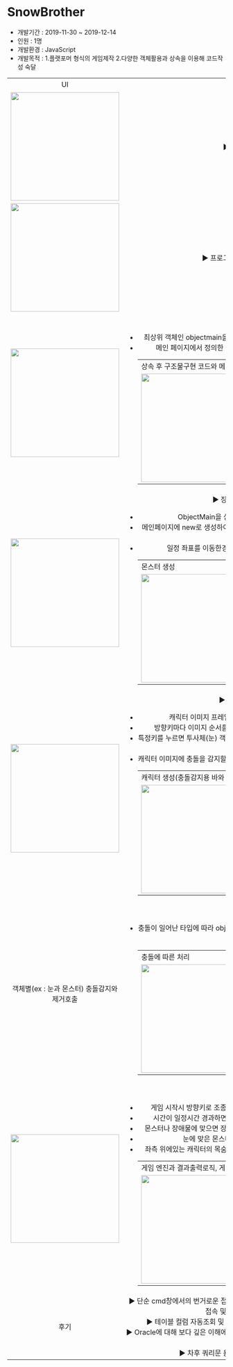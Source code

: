 <h1>SnowBrother</h1>
<ul>
  <li>개발기간 : 2019-11-30 ~ 2019-12-14</li>
  <li>인원 : 1명</li>
  <li>개발환경 : JavaScript</li>
  <li>개발목적 : 1.플랫포머 형식의 게임제작 2.다양한 객체활용과 상속을 이용해 코드작성 숙달</li>
</ul>

<table style="text-align:center;">
  <tr>
    <td>UI</td>
    <td>상세 설명</td>
  </tr>
  <tr>
    <td>
    <img src="https://user-images.githubusercontent.com/47166170/58056914-de3afb00-7b9d-11e9-928d-7f82f8745a8d.PNG" width="250px"/>
    </td>
    <td>
      ▶ 프로그램 구조<br>
    </td>
  </tr>
  <tr>
    <td>
    <img src="https://user-images.githubusercontent.com/47166170/58056954-06c2f500-7b9e-11e9-94a7-d2483d8de2c3.PNG" width="250px"/>
    </td>
    <td>
      ▶ 프로그램 최초 실행 메인화면<br>
    </td>
  <tr>
    <td>
    <img src="https://user-images.githubusercontent.com/47166170/58057025-60c3ba80-7b9e-11e9-87f7-47567cb95c44.PNG" width="250px"/>
    </td>
    <td>
      ▶ 구조물 구현<br>
      <ul>
        <li>최상위 객체인 objectmain을 상속받은 후 각 구조물마다 클래스를 생성한다.</li>
        <li>메인 페이지에서 정의한 클래스를 new로 생성해서 맵에 배치시킨다.</li>
        <table>
          <tr>
            <td colspan="2">상속 후 구조물구현 코드와 메인에서의 구현</td>
          </tr>
          <tr>
            <td>
            <img src="https://user-images.githubusercontent.com/47166170/58057142-cca62300-7b9e-11e9-8863-96f0c62fa39e.PNG" width="250px"/> 
            </td>
            <td>
              <img src="https://user-images.githubusercontent.com/47166170/58057143-cca62300-7b9e-11e9-905b-702bbffadc66.PNG" width="250px"/>
            </td>
          </tr>
        </table>
      </ul>
    </td>
  </tr>
  <tr>
    <td>
    <img src="https://user-images.githubusercontent.com/47166170/58057354-88675280-7b9f-11e9-8b23-8651bed1e7e4.PNG" width="250px"/>
    </td>
    <td>
      ▶ 장애물과 몬스터 구현<br>
      <ul>
        <li>ObjectMain을 상속받은 채로 각각 클래스를 만든다.</li>
        <li>메인페이지에 new로 생성하여 objectmanager의 배열에 객체 요소로 등록한다.</li>
        <li>일정 좌표를 이동한경우 반대로 이동하도록 함수를 설정한다.</li>
        <table>
          <tr>
            <td colspan="1">몬스터 생성</td>
          </tr>
          <tr>
            <td>
              <img src="https://user-images.githubusercontent.com/47166170/58057436-d1b7a200-7b9f-11e9-9f68-4329f6a3c6ad.PNG" width="250px"/>
            </td>
          </tr>
        </table>
      </ul>
    </td>
  </tr>
  <tr>
    <td>
    <img src="https://user-images.githubusercontent.com/47166170/58057355-88ffe900-7b9f-11e9-8996-ab149f949206.PNG" width="250px"/>
    </td>
    <td>
      ▶ 메인 캐릭터 구현<br>
      <ul>
        <li>캐릭터 이미지 프레임을 위해 여러 개의 이미지를 등록한다.</li>
        <li>방향키마다 이미지 순서를 순환시켜 자연스러운 이동이 가능하게한다.</li>
        <li>특정키를 누르면 투사체(눈) 객체를 생성하여 매개변수로 넣은 x의 속도만큼 이동하도록 구현한다.</li>
        <li>캐릭터 이미지에 충돌을 감지할 수 있는 바를 만들어 충돌감지를 할 수 있게 한다..</li>
        <table>
          <tr>
            <td colspan="2">캐릭터 생성(충돌감지용 바와 애니메이션 처리)</td>
          </tr>
          <tr>
            <td>
              <img src="https://user-images.githubusercontent.com/47166170/58057664-a8e3dc80-7ba0-11e9-8880-48736393816c.PNG" width="250px"/>
            </td>
             <td>
              <img src="https://user-images.githubusercontent.com/47166170/58057665-a8e3dc80-7ba0-11e9-9ca9-8959f8cedea0.PNG" width="250px"/>
            </td>
          </tr>
        </table>
      </ul>
    </td>
  </tr>
  <tr>
    <td>
      객체별(ex : 눈과 몬스터) 충돌감지와 제거호출
    </td>
    <td>
      ▶ 충돌 처리<br>
      <ul>
        <li>충돌이 일어난 타입에 따라 objectManager의 배열에서 각 타입의 배열인덱스를 제거.</li>
        <table>
          <tr>
            <td colspan="2">충돌에 따른 처리</td>
          </tr>
          <tr>
            <td>
              <img src="https://user-images.githubusercontent.com/47166170/58058262-26a8e780-7ba3-11e9-87eb-8af41c50b31d.PNG" width="250px"/>
            </td>
             <td>
              <img src="https://user-images.githubusercontent.com/47166170/58058263-26a8e780-7ba3-11e9-9653-1a94e86cebdf.PNG" width="250px"/>
            </td>
          </tr>
        </table>
      </ul>
    </td>
  </tr>
  <tr>
    <td>
    <img src="https://user-images.githubusercontent.com/47166170/58058104-8fdc2b00-7ba2-11e9-97f6-8edaea56f184.PNG" width="250px"/>
    </td>
    <td>
      ▶ 게임 진행<br>
      <ul>
        <li>게임 시작시 방향키로 조종하며 z키로 미사일, x키로 점프하며 진행한다.</li>
        <li>시간이 일정시간 경과하면 장애물의 속도가 단계적으로 일정비율 상승.</li>
        <li>몬스터나 장애물에 맞으면 장애물이나 몬스터가 사라짐과 동시에 체력이 -1.</li>
        <li>눈에 맞은 몬스터는 일정시간 후에 다시 나타난다.</li>
        <li>좌측 위에있는 캐릭터의 목숨이 다 깎이면 게임이 종료되며 점수가 집계된다.</li>
        <table>
          <tr>
            <td colspan="3">게임 엔진과 결과출력로직, 게임 종료시 화면</td>
          </tr>
          <tr>
            <td>
              <img src="https://user-images.githubusercontent.com/47166170/58057933-e7c66200-7ba1-11e9-8552-b97adfe71705.PNG" width="250px"/>
            </td>
             <td>
              <img src="https://user-images.githubusercontent.com/47166170/58057860-9d44e580-7ba1-11e9-81cf-122e3232a4fe.PNG" width="250px"/>
            </td>
          </tr>
        </table>
      </ul>
    </td>
  </tr>
  <tr>
    <td>
    후기
    </td>
    <td>
      ▶ 단순 cmd창에서의 번거로운 접속 및 테이블 조회과정을 생략하고 오라클에 자동 접속 및 계정확인이 가능하다.<br>
      ▶ 테이블 컬럼 자동조회 및 CRUD의 반영결과를 즉시 확인 할 수 있다.<br>
      ▶ Oracle에 대해 보다 깊은 이해에 도움이 됐고, DB쿼리 관련공부에 집중 할 수 있는 프로젝트였다.<br>
      ▶ 차후 쿼리문 용어 입력시 자동완성 기능 추가.<br>
    </td>
  </tr>
</table>

